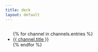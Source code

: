 ```yaml
---
title: deck
layout: default
---
```

<div id="sign-in-status"></div>
<div id="sign-in"></div>
<pre id="account-details"></pre>
<ul>
{% for channel in channels.entries %}
<li><a href="{{ channel.url | prepend: site.url }}">{{ channel.title }}</a></li>
{% endfor %}
</ul>

